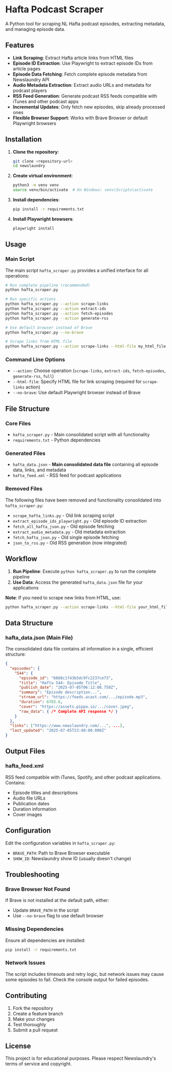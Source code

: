 # Hafta Podcast Scraper

A Python tool for scraping NL Hafta podcast episodes, extracting metadata, and managing episode data.

## Features

- **Link Scraping**: Extract Hafta article links from HTML files
- **Episode ID Extraction**: Use Playwright to extract episode IDs from article pages
- **Episode Data Fetching**: Fetch complete episode metadata from Newslaundry API
- **Audio Metadata Extraction**: Extract audio URLs and metadata for podcast players
- **RSS Feed Generation**: Generate podcast RSS feeds compatible with iTunes and other podcast apps
- **Incremental Updates**: Only fetch new episodes, skip already processed ones
- **Flexible Browser Support**: Works with Brave Browser or default Playwright browsers

## Installation

1. **Clone the repository**:
   ```bash
   git clone <repository-url>
   cd newslaundry
   ```

2. **Create virtual environment**:
   ```bash
   python3 -m venv venv
   source venv/bin/activate  # On Windows: venv\Scripts\activate
   ```

3. **Install dependencies**:
   ```bash
   pip install -r requirements.txt
   ```

4. **Install Playwright browsers**:
   ```bash
   playwright install
   ```

## Usage

### Main Script

The main script `hafta_scraper.py` provides a unified interface for all operations:

```bash
# Run complete pipeline (recommended)
python hafta_scraper.py

# Run specific actions
python hafta_scraper.py --action scrape-links
python hafta_scraper.py --action extract-ids
python hafta_scraper.py --action fetch-episodes
python hafta_scraper.py --action generate-rss

# Use default browser instead of Brave
python hafta_scraper.py --no-brave

# Scrape links from HTML file
python hafta_scraper.py --action scrape-links --html-file my_html_file.html
```

### Command Line Options

- `--action`: Choose operation (`scrape-links`, `extract-ids`, `fetch-episodes`, `generate-rss`, `full`)
- `--html-file`: Specify HTML file for link scraping (required for `scrape-links` action)
- `--no-brave`: Use default Playwright browser instead of Brave

## File Structure

### Core Files

- `hafta_scraper.py` - Main consolidated script with all functionality
- `requirements.txt` - Python dependencies

### Generated Files

- `hafta_data.json` - **Main consolidated data file** containing all episode data, links, and metadata
- `hafta_feed.xml` - RSS feed for podcast applications



### Removed Files

The following files have been removed and functionality consolidated into `hafta_scraper.py`:
- `scrape_hafta_links.py` - Old link scraping script
- `extract_episode_ids_playwright.py` - Old episode ID extraction
- `fetch_all_hafta_json.py` - Old episode fetching
- `extract_audio_metadata.py` - Old metadata extraction
- `fetch_hafta_json.py` - Old single episode fetching
- `json_to_rss.py` - Old RSS generation (now integrated)

## Workflow

1. **Run Pipeline**: Execute `python hafta_scraper.py` to run the complete pipeline
2. **Use Data**: Access the generated `hafta_data.json` file for your applications

**Note**: If you need to scrape new links from HTML, use:
```bash
python hafta_scraper.py --action scrape-links --html-file your_html_file.html
```

## Data Structure

### hafta_data.json (Main File)
The consolidated data file contains all information in a single, efficient structure:

```json
{
  "episodes": {
    "544": {
      "episode_id": "6868c1f43b5dc9fc2237ce73",
      "title": "Hafta 544: Episode Title",
      "publish_date": "2025-07-05T06:12:08.750Z",
      "summary": "Episode description...",
      "stream_url": "https://feeds.acast.com/.../episode.mp3",
      "duration": 6703.6,
      "cover": "https://assets.pippa.io/.../cover.jpeg",
      "raw_data": { /* Complete API response */ }
    }
  },
  "links": ["https://www.newslaundry.com/...", ...],
  "last_updated": "2025-07-05T23:48:00.000Z"
}
```

## Output Files

### hafta_feed.xml
RSS feed compatible with iTunes, Spotify, and other podcast applications. Contains:
- Episode titles and descriptions
- Audio file URLs
- Publication dates
- Duration information
- Cover images

## Configuration

Edit the configuration variables in `hafta_scraper.py`:

- `BRAVE_PATH`: Path to Brave Browser executable
- `SHOW_ID`: Newslaundry show ID (usually doesn't change)

## Troubleshooting

### Brave Browser Not Found
If Brave is not installed at the default path, either:
- Update `BRAVE_PATH` in the script
- Use `--no-brave` flag to use default browser

### Missing Dependencies
Ensure all dependencies are installed:
```bash
pip install -r requirements.txt
```

### Network Issues
The script includes timeouts and retry logic, but network issues may cause some episodes to fail. Check the console output for failed episodes.

## Contributing

1. Fork the repository
2. Create a feature branch
3. Make your changes
4. Test thoroughly
5. Submit a pull request

## License

This project is for educational purposes. Please respect Newslaundry's terms of service and copyright. 